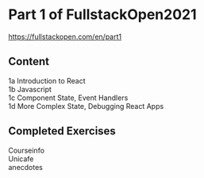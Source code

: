 # Part 1 of FullstackOpen2021

https://fullstackopen.com/en/part1

## Content

1a Introduction to React     
1b Javascript       
1c Component State, Event Handlers      
1d More Complex State, Debugging React Apps      

## Completed Exercises

Courseinfo    
Unicafe      
anecdotes      
